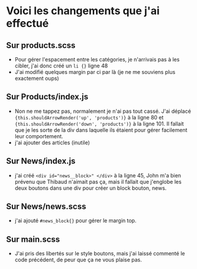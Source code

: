 # Voici les changements que j'ai effectué 

## Sur products.scss
 - Pour gérer l'espacement entre les catégories, je n'arrivais pas à les cibler, j'ai donc créé un `li {}`
  ligne 48
 - J'ai modifié quelques margin par ci par là (je ne me souviens plus exactement oups)


## Sur Products/index.js
 - Non ne me tappez pas, normalement je n'ai pas tout cassé. J'ai déplacé `{this.shouldArrowRender('up', 'products')}` à la ligne 80 et `{this.shouldArrowRender('down', 'products')}` à la ligne 101. Il fallait que je les sorte de la div dans laquelle ils étaient pour gérer facilement leur comportement.
 - j'ai ajouter des articles (inutile)

 ## Sur News/index.js
 - j'ai créé  `<div id="news__block>" </div>` à la ligne 45, John m'a bien prévenu que Thibaud n'aimait pas ça, mais il fallait que j'englobe les deux boutons dans une div pour créer un block bouton, news. 

 ## Sur News/news.scss
 - j'ai ajouté `#news_block{}` pour gérer le margin top. 

 ## Sur main.scss
 - J'ai pris des libertés sur le style boutons, mais j'ai laissé commenté le code précédent, de peur que ça ne vous plaise pas.

